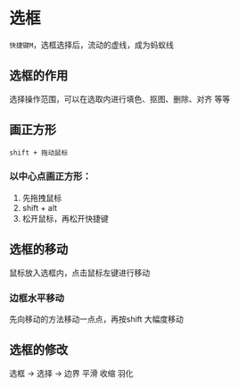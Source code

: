 # 选框
`快捷键M`，选框选择后，流动的虚线，成为蚂蚁线
## 选框的作用
选择操作范围，可以在选取内进行填色、抠图、删除、对齐 等等

## 画正方形

`shift + 拖动鼠标`
### 以中心点画正方形：
  1. 先拖拽鼠标
  2. shift + alt
  3. 松开鼠标，再松开快捷键

## 选框的移动 
鼠标放入选框内，点击鼠标左键进行移动

### 边框水平移动
先向移动的方法移动一点点，再按shift 大幅度移动

## 选框的修改
选框 -> 选择 ->  边界
                平滑
                收缩
                羽化